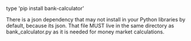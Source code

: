 type 'pip install bank-calculator'


There is a json dependency that may not install in your Python libraries by default, because its json. That file MUST live in the same directory as bank_calculator.py as it is needed for money market calculations.
